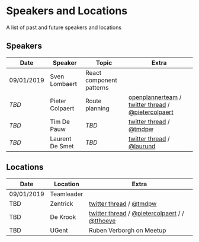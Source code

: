 # Speakers and Locations

A list of past and future speakers and locations


## Speakers 

| Date | Speaker | Topic | Extra |
|------|-----------------|----------------|-------------------------------------------------------------------------------------------------------------------------------------------------------------------------------------------------------------|
| 09/01/2019 | Sven Lombaert | React component patterns |  |
| *TBD* | Pieter Colpaert | Route planning | [openplannerteam](https://github.com/openplannerteam/planner.js) / [twitter thread](https://twitter.com/pietercolpaert/status/1072122585423458305) / [@pietercolpaert](https://twitter.com/pietercolpaert/) |
| *TBD* | Tim De Pauw | *TBD* | [twitter thread](https://twitter.com/tmdpw/status/1072214797574377472) / [@tmdpw](https://twitter.com/tmpdw) |
| *TBD* | Laurent De Smet | *TBD* | [twitter thread](https://twitter.com/tmdpw/status/1072214797574377472) / [@laurund](https://twitter.com/laurund) |


## Locations

| Date | Location | Extra |
|------------|------------|-------------------------------------------------------------------------------------------------------------------------------------------------------------------------------------|
| 09/01/2019 | Teamleader |  |
| TBD | Zentrick | [twitter thread](https://twitter.com/tmdpw/status/1072214797574377472) / [@tmdpw](https://twitter.com/tmpdw) |
| TBD | De Krook | [twitter thread](https://twitter.com/pietercolpaert/status/1072143424869019649) / [@pietercolpaert](https://twitter.com/pietercolpaert) / / [@tthoeye](https://twitter.com/tthoeye) |
| TBD | UGent | Ruben Verborgh on Meetup |
